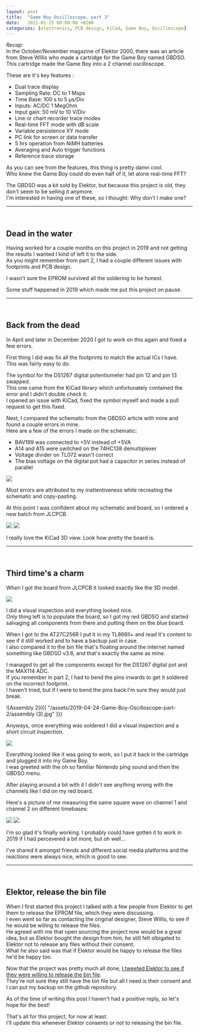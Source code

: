 ```yaml
---
layout: post
title:  "Game Boy Oscilloscope, part 3"
date:   2021-01-25 00:00:00 +0200
categories: [electronics, PCB design, KiCad, Game Boy, Oscilloscope]
---
```


*Recap:*  
In the October/November magazine of Elektor 2000, there was an article from Steve Willis who made a cartridge for the Game Boy named GBDSO.  
This cartridge made the Game Boy into a 2 channel oscilloscope.   

These are it's key features :
- Dual trace display
- Sampling Rate: DC to 1 Msps
- Time Base: 100 s to 5 µs/Div
- Inputs: AC/DC 1 MegOhm
- Input gain: 50 mV to 10 V/Div
- Line or chart recorder trace modes
- Real-time FFT mode with dB scale
- Variable persistence XY mode
- PC link for screen or data transfer
- 5 hrs operation from NiMH batteries
- Averaging and Auto trigger functions
- Reference trace storage

As you can see from the features, this thing is pretty damn cool.  
Who knew the Game Boy could do even half of it, let alone real-time FFT?  

The GBDSO was a kit sold by Elektor, but because this project is old, they don't seem to be selling it anymore.  
I'm interested in having one of these, so I thought: Why don't I make one?  

***************************  
<br/>

## Dead in the water

Having worked for a couple months on this project in 2019 and not getting the results I wanted I kind of left it to the side.  
As you might remember from part 2, I had a couple different issues with footprints and PCB design.  

I wasn't sure the EPROM survived all the soldering to be honest.  

Some stuff happened in 2019 which made me put this project on pause.  


***************************  
<br/>

## Back from the dead

In April and later in December 2020 I got to work on this again and fixed a few errors.  

First thing I did was fix all the footprints to match the actual ICs I have.  
This was fairly easy to do.  

The symbol for the DS1267 digital potentiometer had pin 12 and pin 13 swapped.  
This one came from the KiCad library which unfortunately contained the error and I didn't double check it.  
I opened an issue with KiCad, fixed the symbol myself and made a pull request to get this fixed.

Next, I compared the schematic from the GBDSO article with mine and found a couple errors in mine.  
Here are a few of the errors I made on the schematic:  
- BAV199 was connected to +5V instead of +5VA  
- A14 and A15 were switched on the 74HC138 demultiplexer  
- Voltage divider on TL072 wasn't correct
- The bias voltage on the digital pot had a capacitor in series instead of parallel  

<img src="https://user-images.githubusercontent.com/8619921/78458906-4a8af400-76b5-11ea-833e-aecfa692e56c.png" />  

Most errors are attributed to my inattentiveness while recreating the schematic and copy-pasting.  

At this point I was confident about my schematic and board, so I ordered a new batch from JLCPCB.

<img src="https://raw.githubusercontent.com/pyroesp/GBDSO/master/pictures/pcb-front.png" />  

<img src="https://raw.githubusercontent.com/pyroesp/GBDSO/master/pictures/pcb-back.png" />  

I really love the KiCad 3D view. Look how pretty the board is.

********************************
<br/>

## Third time's a charm

When I got the board from JLCPCB it looked exactly like the 3D model.  

<img src="https://raw.githubusercontent.com/pyroesp/GBDSO/master/pictures/pcb-v2.jpeg" />  

I did a visual inspection and everything looked nice.  
Only thing left is to populate the board, so I got my red GBDSO and started salvaging all components from there and putting them on the blue board.  

When I got to the AT27C256R I put it in my TL866II+ and read it's content to see if it still worked and to have a backup just in case.  
I also compared it to the bin file that's floating around the internet named something like GBDSO v3.6, and that's exactly the same as mine.  

I managed to get all the components except for the DS1267 digital pot and the MAX114 ADC.  
If you remember in part 2, I had to bend the pins inwards to get it soldered on the incorrect footprint.  
I haven't tried, but if I were to bend the pins back I'm sure they would just break.  

![Assembly 2]({{ "/assets/2019-04-24-Game-Boy-Oscilloscope-part-2/assembly (3).jpg" }})   

Anyways, once everything was soldered I did a visual inspection and a short circuit inspection.  

<img src="https://github.com/pyroesp/GBDSO/raw/master/pictures/pcb-v2-assembled.jpeg" />

Everything looked like it was going to work, so I put it back in the cartridge and plugged it into my Game Boy.  
I was greeted with the oh so familiar Nintendo ping sound and then the GBDSO menu.  

After playing around a bit with it I didn't see anything wrong with the channels like I did on my red board.  

Here's a picture of me measuring the same square wave on channel 1 and channel 2 on different timebases:  

<img src="https://github.com/pyroesp/GBDSO/raw/master/pictures/channel_a.jpg" />  

<img src="https://github.com/pyroesp/GBDSO/raw/master/pictures/channel_b.jpg" />  

I'm so glad it's finally working. I probably could have gotten it to work in 2019 if I had percevered a bit more, but oh well...  

I've shared it amongst friends and different social media platforms and the reactions were always nice, which is good to see.  

****************************************
<br/>

## Elektor, release the bin file

When I first started this project I talked with a few people from Elektor to get them to release the EPROM file, which they were discussing.  
I even went so far as contacting the original designer, Steve Willis, to see if he would be willing to release the files.  
He agreed with me that open sourcing the project now would be a great idea, but as Elektor bought the design from him, he still felt olbigated to Elektor not to release any files without their consent.  
What he also said was that if Elektor would be happy to release the files he'd be happy too.  

Now that the project was pretty much all done, [I tweeted Elektor to see if they were willing to release the bin file](https://twitter.com/pyroesp/status/1347624366142595080).  
They're not sure they still have the bin file but all I need is their consent and I can put my backup on the github repository.  

As of the time of writing this post I haven't had a positive reply, so let's hope for the best!  


That's all for this project, for now at least.  
I'll update this whenever Elektor consents or not to releasing the bin file.  

